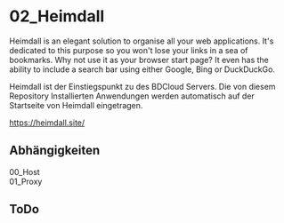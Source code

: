 
# 02_Heimdall

Heimdall is an elegant solution to organise all your web applications. It's dedicated to this purpose so you won't lose your links in a sea of bookmarks. Why not use it as your browser start page? It even has the ability to include a search bar using either Google, Bing or DuckDuckGo.

Heimdall ist der Einstiegspunkt zu des BDCloud Servers. Die von diesem Repository Installierten Anwendungen werden automatisch auf der Startseite von Heimdall eingetragen. 

<https://heimdall.site/>

## Abhängigkeiten

00_Host  
01_Proxy


## ToDo


